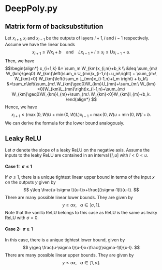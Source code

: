 # DeepPoly.py

## Matrix form of backsubstitution
Let $x_{i+1}, x_{i}$ and $x_{i-1}$ be the outputs of layers $i+1, i$ and $i-1$ respectively. Assume we have the linear bounds 
$$x_{i+1}\leq Wx_{i}+b \ \ \ \ \text{and} \ \ \ \ Lx_{i-1}+l\leq x_{i}\leq Ux_{i-1}+u.$$
Then, we have
$$\begin{align*}
x_{i+1,k} &= \sum_m W_{km}x_{i,m}+b_k \\
&\leq \sum_{m:\ W_{km}\geq0} W_{km}\left(\sum_n U_{mn}x_{i-1,n}+u_m\right) + \sum_{m:\ W_{km}<0} W_{km}\left(\sum_n L_{mn}x_{i-1,n}+l_m \right) + b_k\\
&=\sum_n\left(\sum_{m:\ W_{km}\geq0}W_{km}U_{mn}+\sum_{m:\ W_{km}<0}W_{km}L_{mn}\right)x_{i-1,n}+\sum_{m:\ W_{km}\geq0}W_{km}l_{m}+\sum_{m:\ W_{km}<0}W_{km}l_{m}+b_k.
\end{align*}
$$
Hence, we have 
$$
x_{i+1}\leq \Big(\max(0, W)U+\min(0,W)L\Big)x_{i-1}+\max(0, W)u+\min(0,W)l+b.
$$
We can derive the formula for the lower bound analogously.
## Leaky ReLU
Let $\sigma$ denote the slope of a leaky ReLU on the negative axis. Assume the inputs to the leaky ReLU are contained in an interval $[l,u]$ with $l<0<u$. 
#### Case 1: $\ \sigma\leq 1$
If $\sigma\leq1$, there is a unique tightest linear upper bound in terms of the input $x$ on the outputs $y$ given by 
$$
y\leq \frac{u-\sigma l}{u-l}x+\frac{(\sigma-1)l}{u-l}.
$$
There are many possible linear lower bounds. They are given by
$$
y\geq \alpha x, \ \ \  \alpha\in[\sigma, 1].
$$
Note that the vanilla ReLU belongs to this case as ReLU is the same as leaky ReLU with $\sigma=0$.

#### Case 2: $\ \sigma\geq1$
In this case, there is a unique tightest lower bound, given by
$$
y\geq \frac{u-\sigma l}{u-l}x+\frac{(\sigma-1)l}{u-l}.
$$
There are many possible linear upper bounds. They are given by
$$
y\leq \alpha x, \ \ \  \alpha\in[1, \sigma].
$$